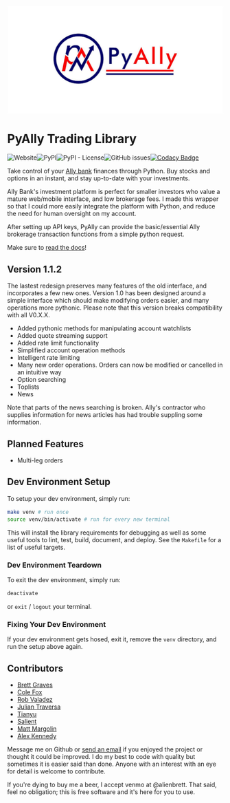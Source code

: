 ![PyAlly](https://github.com/alienbrett/pyally/blob/master/img/PYALLY22-small.jpg?raw=true)

# PyAlly Trading Library

![Website](https://img.shields.io/website?up_message=up&url=https%3A%2F%2Falienbrett.github.io%2FPyAlly%2F)![PyPI](https://img.shields.io/pypi/v/pyally)![PyPI - License](https://img.shields.io/pypi/l/pyally)![GitHub issues](https://img.shields.io/github/issues/alienbrett/PyAlly)[![Codacy Badge](https://app.codacy.com/project/badge/Grade/58a4d35357fc4c91b7da1ad723122b0b)](https://www.codacy.com/manual/alienbrett/PyAlly?utm_source=github.com&amp;utm_medium=referral&amp;utm_content=alienbrett/PyAlly&amp;utm_campaign=Badge_Grade)

Take control of your [Ally bank](https://www.ally.com/api/invest/documentation/getting-started/) finances through Python.
Buy stocks and options in an instant, and stay up-to-date with your investments.

Ally Bank's investment platform is perfect for smaller investors who value a mature web/mobile interface, and low brokerage fees. I made this wrapper so that I could more easily integrate the platform with Python, and reduce the need for human oversight on my account.

After setting up API keys, PyAlly can provide the basic/essential Ally brokerage transaction functions from a simple python request.

Make sure to [read the docs](https://alienbrett.github.io/PyAlly)!

## Version 1.1.2

The lastest redesign preserves many features of the old interface, and incorporates a few new ones.
Version 1.0 has been designed around a simple interface which should make modifying orders easier, and many operations more pythonic.
Please note that this version breaks compatibility with all V0.X.X.

* Added pythonic methods for manipulating account watchlists
* Added quote streaming support
* Added rate limit functionality
* Simplified account operation methods
* Intelligent rate limiting
* Many new order operations. Orders can now be modified or cancelled in an intuitive way
* Option searching
* Toplists
* News

Note that parts of the news searching is broken. Ally's contractor who supplies information for news
articles has had trouble suppling some information.

## Planned Features

* Multi-leg orders


## Dev Environment Setup

To setup your dev environment, simply run:

```bash
make venv # run once
source venv/bin/activate # run for every new terminal
```

This will install the library requirements for debugging as well as some useful tools to lint, test, build, document, and deploy. See the `Makefile` for a list of useful targets.

### Dev Environment Teardown

To exit the dev environment, simply run:

```bash
deactivate
```
or `exit` / `logout` your terminal.

### Fixing Your Dev Environment

If your dev environment gets hosed, exit it, remove the `venv` directory, and run the setup above again.

## Contributors
* [Brett Graves](https://github.com/alienbrett)
* [Cole Fox](https://github.com/coalfocks)
* [Rob Valadez](https://github.com/Rob-Valdez)
* [Julian Traversa](https://github.com/JTraversa)
* [Tianyu](https://github.com/Tianyu00)
* [Salient](https://github.com/Salient)
* [Matt Margolin](https://github.com/mm0)
* [Alex Kennedy](https://github.com/LaikaN57)

Message me on Github or [send an email](mailto:alienbrett648@gmail.com) if you enjoyed the project or thought it could be improved. I do my best to code with quality but sometimes it is easier said than done. Anyone with an interest with an eye for detail is welcome to contribute.

If you're dying to buy me a beer, I accept venmo at @alienbrett. That said, feel no obligation; this is free software and it's here for you to use.
